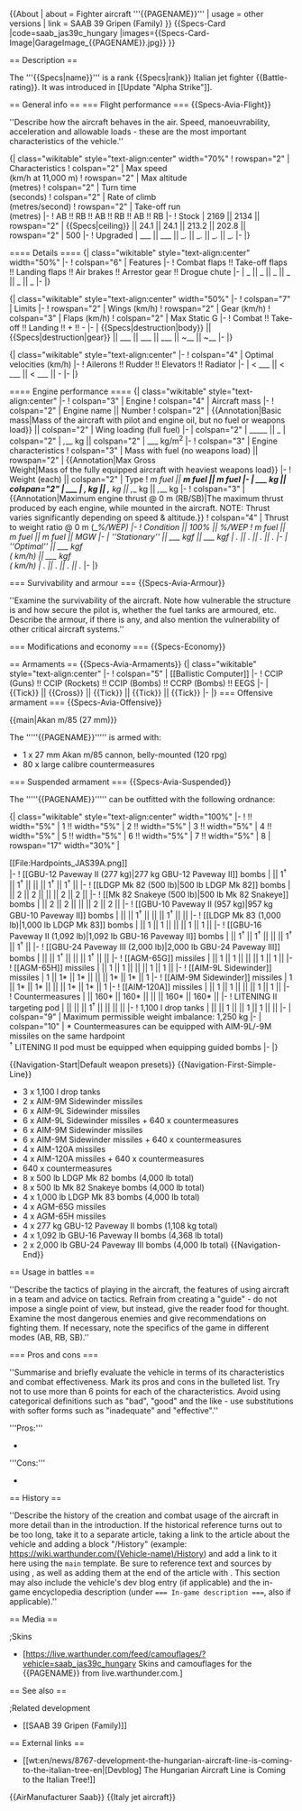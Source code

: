 {{About
| about = Fighter aircraft '''{{PAGENAME}}'''
| usage = other versions
| link = SAAB 39 Gripen (Family)
}}
{{Specs-Card
|code=saab_jas39c_hungary
|images={{Specs-Card-Image|GarageImage_{{PAGENAME}}.jpg}}
}}

== Description ==
<!-- ''In the description, the first part should be about the history of and the creation and combat usage of the aircraft, as well as its key features. In the second part, tell the reader about the aircraft in the game. Insert a screenshot of the vehicle, so that if the novice player does not remember the vehicle by name, he will immediately understand what kind of vehicle the article is talking about.'' -->
The '''{{Specs|name}}''' is a rank {{Specs|rank}} Italian jet fighter {{Battle-rating}}. It was introduced in [[Update "Alpha Strike"]].

== General info ==
=== Flight performance ===
{{Specs-Avia-Flight}}
<!-- ''Describe how the aircraft behaves in the air. Speed, manoeuvrability, acceleration and allowable loads - these are the most important characteristics of the vehicle.'' -->
''Describe how the aircraft behaves in the air. Speed, manoeuvrability, acceleration and allowable loads - these are the most important characteristics of the vehicle.''

{| class="wikitable" style="text-align:center" width="70%"
! rowspan="2" | Characteristics
! colspan="2" | Max speed<br>(km/h at 11,000 m)
! rowspan="2" | Max altitude<br>(metres)
! colspan="2" | Turn time<br>(seconds)
! colspan="2" | Rate of climb<br>(metres/second)
! rowspan="2" | Take-off run<br>(metres)
|-
! AB !! RB !! AB !! RB !! AB !! RB
|-
! Stock
| 2169 || 2134 || rowspan="2" | {{Specs|ceiling}} || 24.1 || 24.1 || 213.2 || 202.8 || rowspan="2" | 500
|-
! Upgraded
| ___ || ___ || __._ || __._ || __._ || __._
|-
|}

==== Details ====
{| class="wikitable" style="text-align:center" width="50%"
|-
! colspan="6" | Features
|-
! Combat flaps !! Take-off flaps !! Landing flaps !! Air brakes !! Arrestor gear !! Drogue chute
|-
| _ || _ || _ || _ || _ || _     <!-- ✓ -->
|-
|}

{| class="wikitable" style="text-align:center" width="50%"
|-
! colspan="7" | Limits
|-
! rowspan="2" | Wings (km/h)
! rowspan="2" | Gear (km/h)
! colspan="3" | Flaps (km/h)
! colspan="2" | Max Static G
|-
! Combat !! Take-off !! Landing !! + !! -
|-
| {{Specs|destruction|body}} || {{Specs|destruction|gear}} || ___ || ___ || ___ || ~__ || ~__
|-
|}

{| class="wikitable" style="text-align:center"
|-
! colspan="4" | Optimal velocities (km/h)
|-
! Ailerons !! Rudder !! Elevators !! Radiator
|-
| < ___ || < ___ || < ___ || -
|-
|}

==== Engine performance ====
{| class="wikitable" style="text-align:center"
|-
! colspan="3" | Engine
! colspan="4" | Aircraft mass
|-
! colspan="2" | Engine name || Number
! colspan="2" | {{Annotation|Basic mass|Mass of the aircraft with pilot and engine oil, but no fuel or weapons load}} || colspan="2" | Wing loading (full fuel)
|-
| colspan="2" | _____ || _
| colspan="2" | _,___ kg || colspan="2" | ___ kg/m<sup>2</sup>
|-
! colspan="3" | Engine characteristics
! colspan="3" | Mass with fuel (no weapons load) || rowspan="2" | {{Annotation|Max Gross<br>Weight|Mass of the fully equipped aircraft with heaviest weapons load}}
|-
! Weight (each) || colspan="2" | Type
! _m fuel || __m fuel || __m fuel
|-
| ___ kg || colspan="2" | ___
| _,___ kg || _,___ kg || _,___ kg || _,___ kg
|-
! colspan="3" | {{Annotation|Maximum engine thrust @ 0 m (RB/SB)|The maximum thrust produced by each engine, while mounted in the aircraft. NOTE: Thrust varies significantly depending on speed & altitude.}}
! colspan="4" | Thrust to weight ratio @ 0 m (___%/WEP)
|-
! Condition || 100% || ___%/WEP
! _m fuel || __m fuel || __m fuel || MGW
|-
| ''Stationary'' || ___ kgf || ___ kgf
| _.__ || _.__ || _.__ || _.__
|-
| ''Optimal'' || ___ kgf<br>(_ km/h) || ___ kgf<br>(_ km/h)
| _.__ || _.__ || _.__ || _.__
|-
|}

=== Survivability and armour ===
{{Specs-Avia-Armour}}
<!-- ''Examine the survivability of the aircraft. Note how vulnerable the structure is and how secure the pilot is, whether the fuel tanks are armoured, etc. Describe the armour, if there is any, and also mention the vulnerability of other critical aircraft systems.'' -->
''Examine the survivability of the aircraft. Note how vulnerable the structure is and how secure the pilot is, whether the fuel tanks are armoured, etc. Describe the armour, if there is any, and also mention the vulnerability of other critical aircraft systems.''

=== Modifications and economy ===
{{Specs-Economy}}

== Armaments ==
{{Specs-Avia-Armaments}}
{| class="wikitable" style="text-align:center"
|-
! colspan="5" | [[Ballistic Computer]]
|-
! CCIP (Guns) !! CCIP (Rockets) !! CCIP (Bombs) !! CCRP (Bombs) !! EEGS
|-
| {{Tick}} || {{Cross}} || {{Tick}} || {{Tick}} || {{Tick}}
|-
|}
=== Offensive armament ===
{{Specs-Avia-Offensive}}
<!-- ''Describe the offensive armament of the aircraft, if any. Describe how effective the cannons and machine guns are in a battle, and also what belts or drums are better to use. If there is no offensive weaponry, delete this subsection.'' -->
{{main|Akan m/85 (27 mm)}}

The '''''{{PAGENAME}}''''' is armed with:

* 1 x 27 mm Akan m/85 cannon, belly-mounted (120 rpg)
* 80 x large calibre countermeasures

=== Suspended armament ===
{{Specs-Avia-Suspended}}
<!-- ''Describe the aircraft's suspended armament: additional cannons under the wings, bombs, rockets and torpedoes. This section is especially important for bombers and attackers. If there is no suspended weaponry remove this subsection.'' -->

The '''''{{PAGENAME}}''''' can be outfitted with the following ordnance:

{| class="wikitable" style="text-align:center" width="100%"
|-
! !! width="5%" | 1 !! width="5%" | 2 !! width="5%" | 3 !! width="5%" | 4 !! width="5%" | 5 !! width="5%" | 6 !! width="5%" | 7 !! width="5%" | 8
| rowspan="17" width="30%" | <div class="ttx-image">[[File:Hardpoints_JAS39A.png]]</div>
|-
! [[GBU-12 Paveway II (277 kg)|277 kg GBU-12 Paveway II]] bombs
| || 1<sup>†</sup> || 1<sup>†</sup> || || || 1<sup>†</sup> || 1<sup>†</sup> ||
|-
! [[LDGP Mk 82 (500 lb)|500 lb LDGP Mk 82]] bombs
| || 2 || 2 || || || 2 || 2 ||
|-
! [[Mk 82 Snakeye (500 lb)|500 lb Mk 82 Snakeye]] bombs
| || 2 || 2 || || || 2 || 2 ||
|-
! [[GBU-10 Paveway II (957 kg)|957 kg GBU-10 Paveway II]] bombs
| || || 1<sup>†</sup> || || || 1<sup>†</sup> || ||
|-
! [[LDGP Mk 83 (1,000 lb)|1,000 lb LDGP Mk 83]] bombs
| || 1 || 1 || || || 1 || 1 ||
|-
! [[GBU-16 Paveway II (1,092 lb)|1,092 lb GBU-16 Paveway II]] bombs
| || 1<sup>†</sup> || 1<sup>†</sup> || || || 1<sup>†</sup> || 1<sup>†</sup> ||
|-
! [[GBU-24 Paveway III (2,000 lb)|2,000 lb GBU-24 Paveway III]] bombs
| || || 1<sup>†</sup> || || || 1<sup>†</sup> || ||
|-
! [[AGM-65G]] missiles
| || 1 || 1 || || || 1 || 1 ||
|-
! [[AGM-65H]] missiles
| || 1 || 1 || || || 1 || 1 ||
|-
! [[AIM-9L Sidewinder]] missiles
| 1 || 1* || 1* || || || 1* || 1* || 1
|-
! [[AIM-9M Sidewinder]] missiles
| 1 || 1* || 1* || || || 1* || 1* || 1
|-
! [[AIM-120A]] missiles
| || 1 || 1 || || || 1 || 1 ||
|-
! Countermeasures
| || 160* || 160* || || || 160* || 160* ||
|-
! LITENING II targeting pod
| || || || 1<sup>†</sup> || || || ||
|-
! 1,100 l drop tanks
| || || 1 || || 1 || 1 || ||
|-
| colspan="9" | Maximum permissible weight imbalance: 1,250 kg
|-
| colspan="10" | * Countermeasures can be equipped with AIM-9L/-9M missiles on the same hardpoint <br> <sup>†</sup> LITENING II pod must be equipped when equipping guided bombs
|-
|}

{{Navigation-Start|Default weapon presets}}
{{Navigation-First-Simple-Line}}

* 3 x 1,100 l drop tanks
* 2 x AIM-9M Sidewinder missiles
* 6 x AIM-9L Sidewinder missiles
* 6 x AIM-9L Sidewinder missiles + 640 x countermeasures
* 6 x AIM-9M Sidewinder missiles
* 6 x AIM-9M Sidewinder missiles + 640 x countermeasures
* 4 x AIM-120A missiles
* 4 x AIM-120A missiles + 640 x countermeasures
* 640 x countermeasures
* 8 x 500 lb LDGP Mk 82 bombs (4,000 lb total)
* 8 x 500 lb Mk 82 Snakeye bombs (4,000 lb total)
* 4 x 1,000 lb LDGP Mk 83 bombs (4,000 lb total)
* 4 x AGM-65G missiles
* 4 x AGM-65H missiles
* 4 x 277 kg GBU-12 Paveway II bombs (1,108 kg total)
* 4 x 1,092 lb GBU-16 Paveway II bombs (4,368 lb total)
* 2 x 2,000 lb GBU-24 Paveway III bombs (4,000 lb total)
{{Navigation-End}}

== Usage in battles ==
<!-- ''Describe the tactics of playing in the aircraft, the features of using aircraft in a team and advice on tactics. Refrain from creating a "guide" - do not impose a single point of view, but instead, give the reader food for thought. Examine the most dangerous enemies and give recommendations on fighting them. If necessary, note the specifics of the game in different modes (AB, RB, SB).'' -->
''Describe the tactics of playing in the aircraft, the features of using aircraft in a team and advice on tactics. Refrain from creating a "guide" - do not impose a single point of view, but instead, give the reader food for thought. Examine the most dangerous enemies and give recommendations on fighting them. If necessary, note the specifics of the game in different modes (AB, RB, SB).''

=== Pros and cons ===
<!-- ''Summarise and briefly evaluate the vehicle in terms of its characteristics and combat effectiveness. Mark its pros and cons in the bulleted list. Try not to use more than 6 points for each of the characteristics. Avoid using categorical definitions such as "bad", "good" and the like - use substitutions with softer forms such as "inadequate" and "effective".'' -->
''Summarise and briefly evaluate the vehicle in terms of its characteristics and combat effectiveness. Mark its pros and cons in the bulleted list. Try not to use more than 6 points for each of the characteristics. Avoid using categorical definitions such as "bad", "good" and the like - use substitutions with softer forms such as "inadequate" and "effective".''

'''Pros:'''

*

'''Cons:'''

*

== History ==
<!-- ''Describe the history of the creation and combat usage of the aircraft in more detail than in the introduction. If the historical reference turns out to be too long, take it to a separate article, taking a link to the article about the vehicle and adding a block "/History" (example: <nowiki>https://wiki.warthunder.com/(Vehicle-name)/History</nowiki>) and add a link to it here using the <code>main</code> template. Be sure to reference text and sources by using <code><nowiki><ref></ref></nowiki></code>, as well as adding them at the end of the article with <code><nowiki><references /></nowiki></code>. This section may also include the vehicle's dev blog entry (if applicable) and the in-game encyclopedia description (under <code><nowiki>=== In-game description ===</nowiki></code>, also if applicable).'' -->
''Describe the history of the creation and combat usage of the aircraft in more detail than in the introduction. If the historical reference turns out to be too long, take it to a separate article, taking a link to the article about the vehicle and adding a block "/History" (example: <nowiki>https://wiki.warthunder.com/(Vehicle-name)/History</nowiki>) and add a link to it here using the <code>main</code> template. Be sure to reference text and sources by using <code><nowiki><ref></ref></nowiki></code>, as well as adding them at the end of the article with <code><nowiki><references /></nowiki></code>. This section may also include the vehicle's dev blog entry (if applicable) and the in-game encyclopedia description (under <code><nowiki>=== In-game description ===</nowiki></code>, also if applicable).''

== Media ==
<!-- ''Excellent additions to the article would be video guides, screenshots from the game, and photos.'' -->

;Skins
* [https://live.warthunder.com/feed/camouflages/?vehicle=saab_jas39c_hungary Skins and camouflages for the {{PAGENAME}} from live.warthunder.com.]

== See also ==
<!-- ''Links to the articles on the War Thunder Wiki that you think will be useful for the reader, for example:''
* ''reference to the series of the aircraft;''
* ''links to approximate analogues of other nations and research trees.'' -->

;Related development
* [[SAAB 39 Gripen (Family)]]

== External links ==
<!-- ''Paste links to sources and external resources, such as:''
* ''topic on the official game forum;''
* ''other literature.'' -->

* [[wt:en/news/8767-development-the-hungarian-aircraft-line-is-coming-to-the-italian-tree-en|[Devblog] The Hungarian Aircraft Line is Coming to the Italian Tree!]]

{{AirManufacturer Saab}}
{{Italy jet aircraft}}